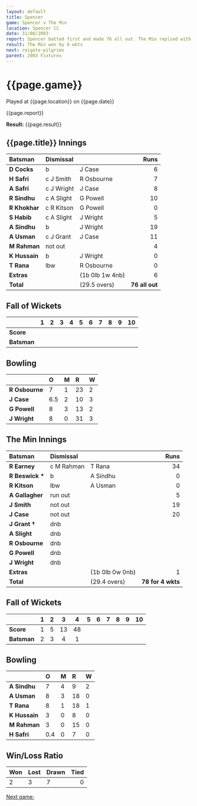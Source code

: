 ```yaml
---
layout: default
title: Spencer
game: Spencer v The Min
location: Spencer CC
date: 31/08/2003
report: Spencer batted first and made 76 all out. The Min replied with 78 for 4 wkts
result: The Min won by 6 wkts
next: reigate-pilgrims
parent: 2003 Fixtures
---
```


# {{page.game}}

Played at {{page.location}} on {{page.date}}

{{page.report}}

**Result:** {{page.result}}

## {{page.title}} Innings

| Batsman | Dismissal |  | Runs |
|:---|:---|---|---:|
| **D Cocks** | b | J Case | 6 |
| **H Safri** | c J Smith | R Osbourne | 7 |
| **A Safri** | c J Wright | J Case | 8 |
| **R Sindhu** | c A Slight | G Powell | 10 |
| **R Khokhar** | c R Kitson | G Powell | 0 |
| **S Habib** | c A Slight | J Wright | 5 |
| **A Sindhu** | b | J Wright | 19 |
| **A Usman** | c J Grant | J Case | 11 |
| **M Rahman** | not out |  | 4 |
| **K Hussain** | b | J Wright | 0 |
| **T Rana** | lbw | R Osbourne | 0 |
| **Extras** | | (1b 0lb 1w 4nb) | 6 |
| **Total** | | (29.5 overs) | **76 all out** |

## Fall of Wickets

| | 1 | 2 | 3 | 4 | 5 | 6 | 7 | 8 | 9 | 10 |
|---|:---:|:---:|:---:|:---:|:---:|:---:|:---:|:---:|:---:|:---:|
| **Score** |  |  |  |  |  |  |  |  |  |  |
| **Batsman** |  |  |  |  |  |  |  |  |  |  |

## Bowling

| | O | M | R | W |
|---|:---|:---|:---|:---|
| **R Osbourne** | 7 | 1 | 23 | 2 |
| **J Case** | 6.5 | 2 | 10 | 3 |
| **G Powell** | 8 | 3 | 13 | 2 |
| **J Wright** | 8 | 0 | 31 | 3 |

## The Min Innings

| Batsman | Dismissal |  | Runs |
|:---|:---|---|---:|
| **R Earney** | c M Rahman | T Rana | 34 |
| **R Beswick &#42;** | b | A Sindhu | 0 |
| **R Kitson** | lbw | A Usman | 0 |
| **A Gallagher** | run out |  | 5 |
| **J Smith** | not out |  | 19 |
| **J Case** | not out |  | 20 |
| **J Grant &#8224;** | dnb |  |  |
| **A Slight** | dnb |  |  |
| **R Osbourne** | dnb |  |  |
| **G Powell** | dnb |  |  ||
| **J Wright** | dnb |  |  |
| **Extras** | | (1b 0lb 0w 0nb) | 1 |
| **Total** | | (29.4 overs) | **78 for 4 wkts** |

## Fall of Wickets

| | 1 | 2 | 3 | 4 | 5 | 6 | 7 | 8 | 9 | 10 |
|---|:---:|:---:|:---:|:---:|:---:|:---:|:---:|:---:|:---:|:---:|
| **Score** | 1 | 5 | 13 | 48 |  |  |  |  |  |  |
| **Batsman** | 2 | 3 | 4 | 1 |  |  |  |  |  |  |

## Bowling

| | O | M | R | W |
|---|:---|:---|:---|:---|
| **A Sindhu** | 7 | 4 | 9 | 2 |
| **A Usman** | 8 | 3 | 18 | 0 |
| **T Rana** | 8 | 1 | 18 | 1 |
| **K Hussain** | 3 | 0 | 8 | 0 |
| **M Rahman** | 3 | 0 | 15 | 0 |
| **H Safri** | 0.4 | 0 | 7 | 0 |

## Win/Loss Ratio

| Won | Lost | Drawn | Tied |
|:---|:---|:---|---:|
| 2 | 3 | 7 | 0 |

[Next game:]({{page.next}})